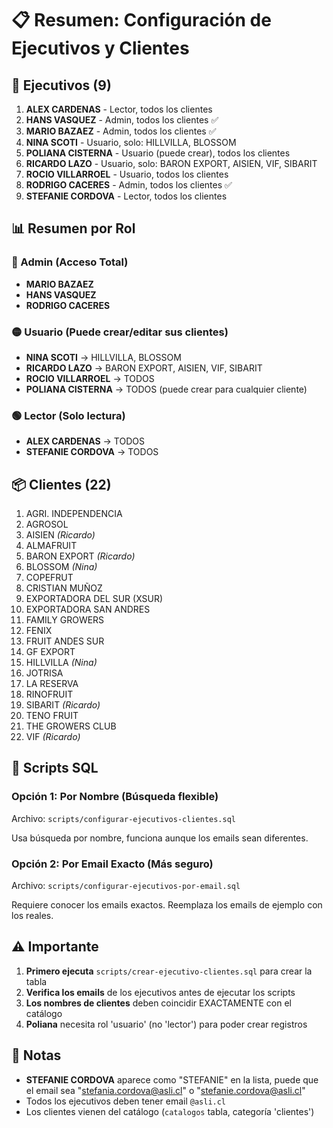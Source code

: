 # 📋 Resumen: Configuración de Ejecutivos y Clientes

## 👥 Ejecutivos (9)

1. **ALEX CARDENAS** - Lector, todos los clientes
2. **HANS VASQUEZ** - Admin, todos los clientes ✅
3. **MARIO BAZAEZ** - Admin, todos los clientes ✅
4. **NINA SCOTI** - Usuario, solo: HILLVILLA, BLOSSOM
5. **POLIANA CISTERNA** - Usuario (puede crear), todos los clientes
6. **RICARDO LAZO** - Usuario, solo: BARON EXPORT, AISIEN, VIF, SIBARIT
7. **ROCIO VILLARROEL** - Usuario, todos los clientes
8. **RODRIGO CACERES** - Admin, todos los clientes ✅
9. **STEFANIE CORDOVA** - Lector, todos los clientes

## 📊 Resumen por Rol

### 🔴 Admin (Acceso Total)
- **MARIO BAZAEZ**
- **HANS VASQUEZ**
- **RODRIGO CACERES**

### 🟡 Usuario (Puede crear/editar sus clientes)
- **NINA SCOTI** → HILLVILLA, BLOSSOM
- **RICARDO LAZO** → BARON EXPORT, AISIEN, VIF, SIBARIT
- **ROCIO VILLARROEL** → TODOS
- **POLIANA CISTERNA** → TODOS (puede crear para cualquier cliente)

### 🟢 Lector (Solo lectura)
- **ALEX CARDENAS** → TODOS
- **STEFANIE CORDOVA** → TODOS

## 📦 Clientes (22)

1. AGRI. INDEPENDENCIA
2. AGROSOL
3. AISIEN *(Ricardo)*
4. ALMAFRUIT
5. BARON EXPORT *(Ricardo)*
6. BLOSSOM *(Nina)*
7. COPEFRUT
8. CRISTIAN MUÑOZ
9. EXPORTADORA DEL SUR (XSUR)
10. EXPORTADORA SAN ANDRES
11. FAMILY GROWERS
12. FENIX
13. FRUIT ANDES SUR
14. GF EXPORT
15. HILLVILLA *(Nina)*
16. JOTRISA
17. LA RESERVA
18. RINOFRUIT
19. SIBARIT *(Ricardo)*
20. TENO FRUIT
21. THE GROWERS CLUB
22. VIF *(Ricardo)*

## 🔧 Scripts SQL

### Opción 1: Por Nombre (Búsqueda flexible)
Archivo: `scripts/configurar-ejecutivos-clientes.sql`

Usa búsqueda por nombre, funciona aunque los emails sean diferentes.

### Opción 2: Por Email Exacto (Más seguro)
Archivo: `scripts/configurar-ejecutivos-por-email.sql`

Requiere conocer los emails exactos. Reemplaza los emails de ejemplo con los reales.

## ⚠️ Importante

1. **Primero ejecuta** `scripts/crear-ejecutivo-clientes.sql` para crear la tabla
2. **Verifica los emails** de los ejecutivos antes de ejecutar los scripts
3. **Los nombres de clientes** deben coincidir EXACTAMENTE con el catálogo
4. **Poliana** necesita rol 'usuario' (no 'lector') para poder crear registros

## 📝 Notas

- **STEFANIE CORDOVA** aparece como "STEFANIE" en la lista, puede que el email sea "stefania.cordova@asli.cl" o "stefanie.cordova@asli.cl"
- Todos los ejecutivos deben tener email `@asli.cl`
- Los clientes vienen del catálogo (`catalogos` tabla, categoría 'clientes')

